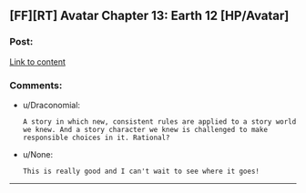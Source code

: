 ## [FF][RT] Avatar Chapter 13: Earth 12 [HP/Avatar]

### Post:

[Link to content](https://www.fanfiction.net/s/9622291/13/Avatar)

### Comments:

- u/Draconomial:
  ```
  A story in which new, consistent rules are applied to a story world we knew. And a story character we knew is challenged to make responsible choices in it. Rational?
  ```

- u/None:
  ```
  This is really good and I can't wait to see where it goes!
  ```

---

